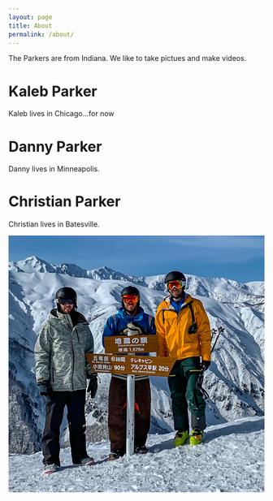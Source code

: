 ```yaml
---
layout: page
title: About
permalink: /about/
---
```


The Parkers are from Indiana. We like to take pictues and make videos.

# Kaleb Parker
Kaleb lives in Chicago...for now

# Danny Parker
Danny lives in Minneapolis.

# Christian Parker
Christian lives in Batesville.


![](/assets/images/IMG_0155.jpg)
